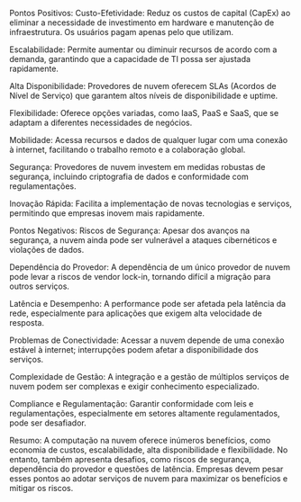 Pontos Positivos:
Custo-Efetividade: Reduz os custos de capital (CapEx) ao eliminar a necessidade de investimento em hardware e manutenção de infraestrutura. Os usuários pagam apenas pelo que utilizam.

Escalabilidade: Permite aumentar ou diminuir recursos de acordo com a demanda, garantindo que a capacidade de TI possa ser ajustada rapidamente.

Alta Disponibilidade: Provedores de nuvem oferecem SLAs (Acordos de Nível de Serviço) que garantem altos níveis de disponibilidade e uptime.

Flexibilidade: Oferece opções variadas, como IaaS, PaaS e SaaS, que se adaptam a diferentes necessidades de negócios.

Mobilidade: Acessa recursos e dados de qualquer lugar com uma conexão à internet, facilitando o trabalho remoto e a colaboração global.

Segurança: Provedores de nuvem investem em medidas robustas de segurança, incluindo criptografia de dados e conformidade com regulamentações.

Inovação Rápida: Facilita a implementação de novas tecnologias e serviços, permitindo que empresas inovem mais rapidamente.

Pontos Negativos:
Riscos de Segurança: Apesar dos avanços na segurança, a nuvem ainda pode ser vulnerável a ataques cibernéticos e violações de dados.

Dependência do Provedor: A dependência de um único provedor de nuvem pode levar a riscos de vendor lock-in, tornando difícil a migração para outros serviços.

Latência e Desempenho: A performance pode ser afetada pela latência da rede, especialmente para aplicações que exigem alta velocidade de resposta.

Problemas de Conectividade: Acessar a nuvem depende de uma conexão estável à internet; interrupções podem afetar a disponibilidade dos serviços.

Complexidade de Gestão: A integração e a gestão de múltiplos serviços de nuvem podem ser complexas e exigir conhecimento especializado.

Compliance e Regulamentação: Garantir conformidade com leis e regulamentações, especialmente em setores altamente regulamentados, pode ser desafiador.

Resumo:
A computação na nuvem oferece inúmeros benefícios, como economia de custos, escalabilidade, alta disponibilidade e flexibilidade. No entanto, também apresenta desafios, como riscos de segurança, dependência do provedor e questões de latência. Empresas devem pesar esses pontos ao adotar serviços de nuvem para maximizar os benefícios e mitigar os riscos.
